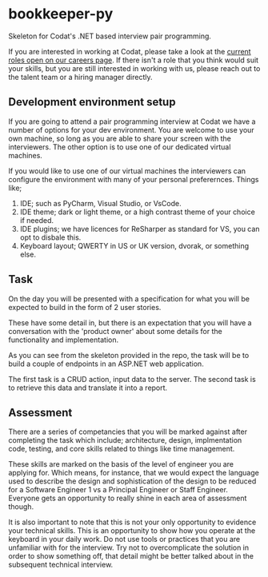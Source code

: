 # bookkeeper-py

Skeleton for Codat's .NET based interview pair programming.

If you are interested in working at Codat, please take a look at the [current roles open on our careers page](https://www.codat.io/careers/). If there isn't a role that you think would suit your skills, but you are still interested in working with us, please reach out to the talent team or a hiring manager directly.

## Development environment setup

If you are going to attend a pair programming interview at Codat we have a number of options for your dev environment. You are welcome to use your own machine, so long as you are able to share your screen with the interviewers. The other option is to use one of our dedicated virtual machines.

If you would like to use one of our virtual machines the interviewers can configure the environment with many of your personal preferernces. Things like;

1. IDE; such as PyCharm, Visual Studio, or VsCode.
2. IDE theme; dark or light theme, or a high contrast theme of your choice if needed.
4. IDE plugins; we have licences for ReSharper as standard for VS, you can opt to disbale this.
5. Keyboard layout; QWERTY in US or UK version, dvorak, or something else.

## Task

On the day you will be presented with a specification for what you will be expected to build in the form of 2 user stories.

These have some detail in, but there is an expectation that you will have a conversation with the 'product owner' about some details for the functionality and implementation.

As you can see from the skeleton provided in the repo, the task will be to build a couple of endpoints in an ASP.NET web application. 

The first task is a CRUD action, input data to the server. The second task is to retrieve this data and translate it into a report.

## Assessment

There are a series of competancies that you will be marked against after completing the task which include; architecture, design, implmentation code, testing, and core skills related to things like time management. 

These skills are marked on the basis of the level of engineer you are applying for. Which means, for instance, that we would expect the language used to describe the design and sophistication of the design to be reduced for a Software Engineer 1 vs a Principal Engineer or Staff Engineer. Everyone gets an opportunity to really shine in each area of assessment though.

It is also important to note that this is not your only opportunity to evidence your technical skills. This is an opportunity to show how you operate at the keyboard in your daily work. Do not use tools or practices that you are unfamiliar with for the interview. Try not to overcomplicate the solution in order to show something off, that detail might be better talked about in the subsequent technical interview.
